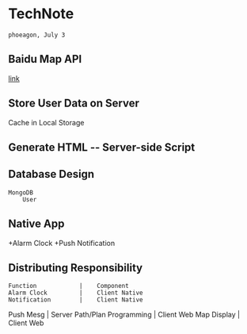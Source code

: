TechNote
=====================
    phoeagon, July 3

## Baidu Map API
[link](http://developer.baidu.com/map/)

## Store User Data on Server
Cache in Local Storage

## Generate HTML -- Server-side Script

## Database Design

    MongoDB
        User

## Native App

+Alarm Clock
+Push Notification

## Distributing Responsibility

    Function            |    Component  
    Alarm Clock         |    Client Native
    Notification        |    Client Native
Push Mesg               |     Server
Path/Plan Programming   |   Client Web
Map Display             |   Client Web
